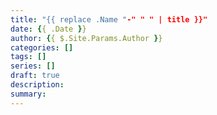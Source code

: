 ```yaml
---
title: "{{ replace .Name "-" " " | title }}"
date: {{ .Date }}
author: {{ $.Site.Params.Author }}
categories: []
tags: []
series: []
draft: true
description:
summary:
---
```

